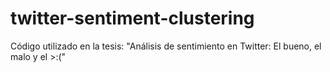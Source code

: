 # twitter-sentiment-clustering
Código utilizado en la tesis: "Análisis de sentimiento en Twitter: El bueno, el malo y el >:("
